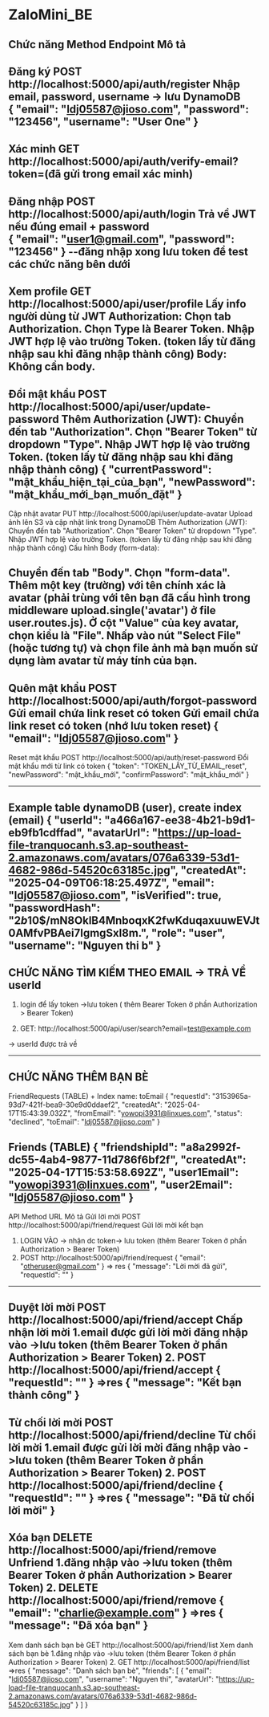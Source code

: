 # ZaloMini_BE
Chức năng	            Method	    Endpoint						                    Mô tả
-----------------------------------------------------------------------------------------------------------------------------
Đăng ký		            POST	      http://localhost:5000/api/auth/register			Nhập email, password, username → lưu DynamoDB   
{
  "email": "ldj05587@jioso.com",
  "password": "123456",
  "username": "User One"
}
-------------------------------------------------------------------------------------------------------------------------------
Xác minh	            GET	      http://localhost:5000/api/auth/verify-email?token=(đã gửi trong email xác minh)
-------------------------------------------------------------------------------------------------------------------------------
Đăng nhập	POST	http://localhost:5000/api/auth/login			Trả về JWT nếu đúng email + password         	
{
  "email": "user1@gmail.com",
  "password": "123456"
}
--đăng nhập xong lưu token để test các chức năng bên dưới
-------------------------------------------------------------------------------------------------------------------------------
Xem profile	GET	http://localhost:5000/api/user/profile			Lấy info người dùng từ JWT
Authorization:
Chọn tab Authorization.
Chọn Type là Bearer Token.
Nhập JWT hợp lệ vào trường Token. (token lấy từ đăng nhập sau khi đăng nhập thành công)
Body: Không cần body.
-------------------------------------------------------------------------------------------------------------------------------
Đổi mật khẩu	POST	http://localhost:5000/api/user/update-password
Thêm Authorization (JWT):
Chuyển đến tab "Authorization".
Chọn "Bearer Token" từ dropdown "Type".
Nhập JWT hợp lệ vào trường Token. (token lấy từ đăng nhập sau khi đăng nhập thành công)	
{
    "currentPassword": "mật_khẩu_hiện_tại_của_bạn",
    "newPassword": "mật_khẩu_mới_bạn_muốn_đặt"
}	
-------------------------------------------------------------------------------------------------------------------------------
Cập nhật avatar	 PUT	http://localhost:5000/api/user/update-avatar		Upload ảnh lên S3 và cập nhật link trong DynamoDB
Thêm Authorization (JWT):
Chuyển đến tab "Authorization".
Chọn "Bearer Token" từ dropdown "Type".
Nhập JWT hợp lệ vào trường Token. (token lấy từ đăng nhập sau khi đăng nhập thành công)	
Cấu hình Body (form-data):

Chuyển đến tab "Body".
Chọn "form-data".
Thêm một key (trường) với tên chính xác là avatar (phải trùng với tên bạn đã cấu hình trong middleware upload.single('avatar') ở file user.routes.js).
Ở cột "Value" của key avatar, chọn kiểu là "File".
Nhấp vào nút "Select File" (hoặc tương tự) và chọn file ảnh mà bạn muốn sử dụng làm avatar từ máy tính của bạn.
-------------------------------------------------------------------------------------------------------------------------------

Quên mật khẩu	POST	http://localhost:5000/api/auth/forgot-password		Gửi email chứa link reset có token
Gửi email chứa link reset có token (nhớ lưu token reset)
{
  "email": "ldj05587@jioso.com"
}
-------------------------------------------------------------------------------------------------------------------------------

Reset mật khẩu	POST	http://localhost:5000/api/auth/reset-password		Đổi mật khẩu mới từ link có token
{
    "token": "TOKEN_LẤY_TỪ_EMAIL_reset",
    "newPassword": "mật_khẩu_mới",
    "confirmPassword": "mật_khẩu_mới"
}

-------------------------------------------------------------------------------------------------------------------------------
Example table dynamoDB (user), create index (email)
{
 "userId": "a466a167-ee38-4b21-b9d1-eb9fb1cdffad",
 "avatarUrl": "https://up-load-file-tranquocanh.s3.ap-southeast-2.amazonaws.com/avatars/076a6339-53d1-4682-986d-54520c63185c.jpg",
 "createdAt": "2025-04-09T06:18:25.497Z",
 "email": "ldj05587@jioso.com",
 "isVerified": true,
 "passwordHash": "$2b$10$/mN8OklB4MnboqxK2fwKduqaxuuwEVJt0AMfvPBAei7IgmgSxl8m.",
 "role": "user",
 "username": "Nguyen thi b"
}
------------------------------------------------------------------------------------------------------------------------------
CHỨC NĂNG TÌM KIẾM THEO EMAIL -> TRẢ VỀ userId
-----------------------------------------------
1. login để lấy token ->lưu token ( thêm Bearer Token ở phần Authorization > Bearer Token)

2. GET:         http://localhost:5000/api/user/search?email=test@example.com
		
-> userId được trả về

-----------------------------------------------------------------------------------------------------------------------------------
CHỨC NĂNG THÊM BẠN BÈ
-------------------------------------------------------------------------------------------------------------------------------

FriendRequests (TABLE)  + Index name: toEmail
{
 "requestId": "3153965a-93d7-421f-bea9-30e9d0ddaef2",
 "createdAt": "2025-04-17T15:43:39.032Z",
 "fromEmail": "yowopi3931@linxues.com",
 "status": "declined",
 "toEmail": "ldj05587@jioso.com"
}

Friends (TABLE)
{
 "friendshipId": "a8a2992f-dc55-4ab4-9877-11d786f6bf2f",
 "createdAt": "2025-04-17T15:53:58.692Z",
 "user1Email": "yowopi3931@linxues.com",
 "user2Email": "ldj05587@jioso.com"
}
----------------------------------------------------------------------------------------------------------------------------------
API			Method		URL							Mô tả
Gửi lời mời		POST		http://localhost:5000/api/friend/request		Gửi lời mời kết bạn
1. LOGIN VÀO -> nhận dc token-> lưu token (thêm Bearer Token ở phần Authorization > Bearer Token)
2. POST		http://localhost:5000/api/friend/request
{
  "email": "otheruser@gmail.com"
}
=> res
{
  "message": "Lời mời đã gửi",
  "requestId": "<uuid>"
}
-----------------------------------------------------------------------------------------------------------------------
Duyệt lời mời		POST		http://localhost:5000/api/friend/accept			Chấp nhận lời mời
1.email được gửi lời mời đăng nhập vào ->lưu token (thêm Bearer Token ở phần Authorization > Bearer Token)
2. POST		http://localhost:5000/api/friend/accept
{
  "requestId": "<requestId>"
}
=>res
{
  "message": "Kết bạn thành công"
}
----------------------------------------------------------------------------------------------------------------------
Từ chối lời mời		POST		http://localhost:5000/api/friend/decline		Từ chối lời mời
1.email được gửi lời mời đăng nhập vào ->lưu token (thêm Bearer Token ở phần Authorization > Bearer Token)
2. POST		http://localhost:5000/api/friend/decline
{
  "requestId": "<requestId>"
}
=>res
{
  "message": "Đã từ chối lời mời"
}
-----------------------------------------------------------------------------------------------------------------------
Xóa bạn			DELETE		http://localhost:5000/api/friend/remove			Unfriend 
1.đăng nhập vào ->lưu token (thêm Bearer Token ở phần Authorization > Bearer Token)
2. DELETE		http://localhost:5000/api/friend/remove
{
  "email": "charlie@example.com"
}
=>res
{
  "message": "Đã xóa bạn"
}
-------------------------------------------------------------------------------------------------------------------------
Xem danh sách bạn bè 	GET		http://localhost:5000/api/friend/list			Xem danh sách bạn bè 
1.đăng nhập vào ->lưu token (thêm Bearer Token ở phần Authorization > Bearer Token)
2. GET		http://localhost:5000/api/friend/list
=>res
{
    "message": "Danh sách bạn bè",
    "friends": [
        {
            "email": "ldj05587@jioso.com",
            "username": "Nguyen thi",
            "avatarUrl": "https://up-load-file-tranquocanh.s3.ap-southeast-2.amazonaws.com/avatars/076a6339-53d1-4682-986d-54520c63185c.jpg"
        }
    ]
}




















